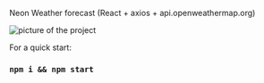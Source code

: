 Neon Weather forecast (React + axios + api.openweathermap.org)

![picture of the project](https://github.com/Aleksey-hub-z/React-forecast/blob/main/image/project.png)

For a quick start:
### `npm i && npm start`
